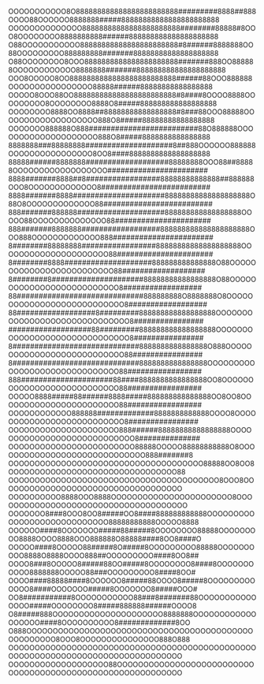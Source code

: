  OOOOOOOOOOO8O888888888888888888888888#########8888##888OOOO88OOOOOO8888888#####88888888888888888888888
 OOOOOOOOOOOOOO88888888888888888888888########88888#8OOO8OOOOOOOO8888888888######888888888888888888888
 O88OOOOOOOOOOO88888888888888888888888#8######8888888OO88OOOOOOOOO888888888#######88888888888888888888
 O88OOOOOOOO8OOO8888888888888888888888#######888OO888888OOOOOOOOOOOO8888888#######888888888888888888888
 OOO8OOOOO8OO8888888888888888888888888######88OOO888888OOOOOOOOOOOOOOOO88888######88888888888888888
 OOOOO8OOO88OO888888888888888888888888#8####8OOOO8888OOOOOOOOO8OOOOOOOO8888O8#####888888888888888888
OOOOOOOO8888OO8888##88888888888888888#8###88OOO88888OOOOOOOOOOOOOOOOOOO888O8#####88888888888888888
OOOOOOO888888O888#########################88O888888OOOOOOOOOOOOOOOOOOOO888O8#####8888888888888888
8888888###88888888####################8##888OOOOOO888888OOOOOOOOOOOOOOOO8OO8####8888888888888888888
88888######8888888###################88888888OOO88##88888OOOOOOOOOOOOOOOOOO#######################
8888#######8888##8#################88888888888888##888888OOO8OOOOOOOOOOOOO8#########################
8888#######8888#####################88888888888888888888O88O8OOOOOOOOOOOOO88#########################
888#######888888####################888888888888888888OOOOO88OOOOOOOOOOOOOO88######################
888#######8888888##################888888888888888888888OOO888OOOOOOOOOOOOO888#######################
8########88888888#################88888888888888888888OOOOOOOOOOOOOOOOOOOOO88######################
8########8888####################888888888888888O88OOOOOOOOOOOOOOOOOOOOOOOOO88###################
8########8#####################88888888888888888O88OOOOOOOOOOOOOOOOOOOOOOOOOO8##################
88#############################888888888O8888888O8OOOOOOOOOOOOOOOOOOOOOOOOOOO8##################
88##################8#########888888888888888888OOOOOOOOOOOOOOOOOOOOOOOOOOOOOO8################
###################88#########888888888888888888OOOOOOOOOOOOOOOOOOOOOOOOOOOOOO8################
8#############################8888888888888888O888OOOOOOOOOOOOOOOOOOOOOOOOOOO88################
8#############################8888888888888888OOOOOOOOOOOOOOOOOOOOOOOOOOOOOO88#################
888#####################88####8888888888888888OO8OOOOOOOOOOOOOOOOOOOOOOOOOOO88#################
OOOOO8888#####88######8888#####888888888888888OO8OO8OOOOOOOOOOOOOOOOOOOOOOO88#################
OOOOOOOOOOOO888888#############8888888888888OOOO8OOOOOOOOOOOOOOOOOOOOOOOOOO8################
OOOOOOOOOOOOOOOOOOOOO888######88888888888888888OOOOOOOOOOOOOOOOOOOOOOOOOOOO8##############
OOOOOOOOOOOOOOOOOOOOOOOO88888OOOOO88888888888O8OOOOOOOOOOOOOOOOOOOOOOOOOOOOO888#######8
OOOOOOOOOOOOOOOOOOOOOOOOOOOOOOOOOOOOO88888OO8OO8OOOOOOOOOOOOOOOOOOOOOOOOOOOOOOOO88
OOOOOOOOOOOOOOOOOOOOOOOOOOOOOOOOOOOOOOOO8OOO8OOOOOOOOOOOOOOOOOOOOOOOOOOOOOOOOOOO
OOOOOOOOOO8888OOO8888OOOOOOOOOOOOOOOOOOOOOOO8OOOOOOOOOOOOOOOOOOOOOOOOOOOOOOOOOOOOO
OOOOOOO8###8OOO8OO8#####OO8####888888888888OOOOOOOOOOOOOOOOOOOOOOOOOOOO88888888888OOOOO8888
OOOOOO####8OOOOOOO#####88#####8OOOOOOOO88888OOOOOOOOO8888OOOO8888OOO888888O88888####8OO8####O
OOOOO####8OOOOO88#####8O#####8OOOOOOOOO88888OOOOOOOOOO8888O8888OOOO888##OOOOOOOOO####8OO8##
OOOO8###8OOOOO8#####88OO#####8OOOOOOOO8####8OOOOOOOOOOO8888888OOOOO88###OOOOOOOOO8####8OO#
OOOO####88888####8OOOOOO8#####88OOOO8#####8OOOOOOOOOOOOO8####OOOOOOO#####8OOOOOOO8#####OOO#
OO8###########8OOOOOOOOOOO88###8#######88OOOOOOOOOOOOOOO#####OOOOOOOO8#####888888######OOOO8
O8#####888OOOOOOOOOOOOOOOOOOOOO8888888OOOOOOOOOOOOOOOOOO####8OOOOOOOOOO8#############8OO
O888OOOOOOOOOOOOOOOOOOOOOOOOOOOOOOOOOOOOOOOOOOOOOOOOOOOO8OOO8OOOOOOOOOOOOOOO888O888
OOOOOOOOOOOOOOOOOOOOOOOOOOOOOOOOOOOOOOOOOOOOOOOOOOOOOOOOOOOOOOOOOOOOOOOOOOOOOOOO
OOOOOOOOOOOOOOOOOOO88OOOOOOOOOOOOOOOOOOOOOOOOOOOOOOOOOOOOOOOOOOOOOOOOOOOOOOOOOOO
